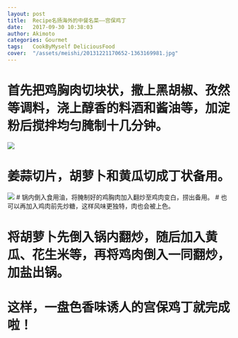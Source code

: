 ```yaml
---
layout: post
title:  Recipe名扬海外的中餐名菜——宫保鸡丁
date:   2017-09-30 10:38:03
author: Akimoto
categories: Gourmet
tags:	CookByMyself DeliciousFood
cover:  "/assets/meishi/20131221170652-1363169981.jpg"
---
```


# <font face="segoe script">首先把鸡胸肉切块状，撒上黑胡椒、孜然等调料，浇上醇香的料酒和酱油等，加淀粉后搅拌均匀腌制十几分钟。</font>
<a href="//wasedaakimoto.com/assets/meishi/20131221170652-1363169981.jpg" data-lightbox="falcon9-large">
  <img src="//wasedaakimoto.com/assets/meishi/20131221170652-1363169981.jpg">
</a>
      
# 姜蒜切片，胡萝卜和黄瓜切成丁状备用。
<img src="centrarium/assets/meishi/gongbaojiding1.JPG">
# 锅内倒入食用油，将腌制好的鸡胸肉加入翻炒至鸡肉变白，捞出备用。
# 也可以再加入鸡肉前先炒糖，这样风味更独特，肉也会被上色。

# 将胡萝卜先倒入锅内翻炒，随后加入黄瓜、花生米等，再将鸡肉倒入一同翻炒，加盐出锅。

# 这样，一盘色香味诱人的宫保鸡丁就完成啦！


<div class="cm-article" data-key="AkimotoYuduki.id"></div>

<link rel="stylesheet" href="//comment.moe/dest/static/css/plus.css">

<script src="//comment.moe/dest/static/js/build.js" charset="UTF-8"></script>


